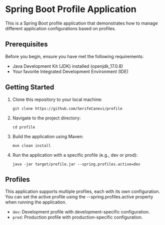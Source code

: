 # Spring Boot Profile Application

This is a Spring Boot profile application that demonstrates how to manage different application configurations based on profiles.

## Prerequisites

Before you begin, ensure you have met the following requirements:

- Java Development Kit (JDK) installed (openjdk_17.0.8)
- Your favorite Integrated Development Environment (IDE)

## Getting Started

1. Clone this repository to your local machine:

   ```shell
   git clone https://github.com/SerifeCanevi/profile
   ```

2. Navigate to the project directory:

   ```shell
   cd profile
   ```

3. Build the application using Maven:

   ```shell
   mvn clean install
   ```

4. Run the application with a specific profile (e.g., dev or prod):

   ```shell
   java -jar target/profile.jar --spring.profiles.active=dev
   ```

## Profiles

This application supports multiple profiles, each with its own configuration. You can set the active profile using the --spring.profiles.active property when running the application.

- `dev`: Development profile with development-specific configuration.
- `prod`: Production profile with production-specific configuration.

